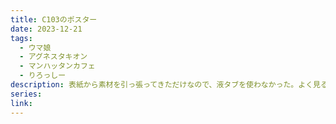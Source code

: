 ```yaml
---
title: C103のポスター
date: 2023-12-21
tags:
  - ウマ娘
  - アグネスタキオン
  - マンハッタンカフェ
  - りろっしー
description: 表紙から素材を引っ張ってきただけなので、液タブを使わなかった。よく見るとテクスチャにりろっしーがいてやばいかも
series: 
link:
---
```

